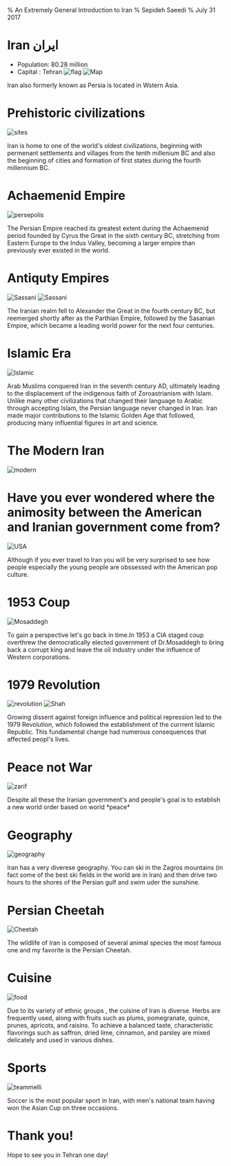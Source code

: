 % An Extremely General Introduction to Iran
% Sepideh Saeedi
% July 31 2017

# Iran ایران
* Population: 80.28 million
* Capital : Tehran 
![flag](images/Presentation-images/Flag.jpg)
![Map](images/Presentation-images/map.jpg)
<aside class="notes">
Iran also formerly known as Persia is located in Wstern Asia.
</aside>

# Prehistoric civilizations
![sites](images/Presentation-images/sites.jpg)
<aside class="notes">
Iran is home to one of the world's oldest civilizations, beginning with permenant settlements and villages from the tenth millenium BC and also the beginning of cities and formation of first states during the fourth millennium BC. 
</aside>

# Achaemenid Empire
![persepolis](images/Presentation-images/Persepolis.jpg)
<aside class="notes">
The Persian Empire reached its greatest extent during the Achaemenid period founded by Cyrus the Great in the sixth century BC, stretching from Eastern Europe to the Indus Valley, becoming a larger empire than previously ever existed in the world.
</aside>

# Antiquty Empires
![Sassani](images/Presentation-images/Sassani)
![Sassani](images/Presentation-images/Sassani1)
<aside class="notes">
The Iranian realm fell to Alexander the Great in the fourth century BC, but reemerged shortly after as the Parthian Empire, followed by the Sasanian Empire, which became a leading world power for the next four centuries.
</aside>

# Islamic Era
![Islamic](images/Presentation-images/Islamic.jpg)
<aside class="notes">
Arab Muslims conquered Iran in the seventh century AD, ultimately leading to the displacement of the indigenous faith of Zoroastrianism  with Islam. Unlike many other civilizations that changed their language to Arabic through accepting Islam, the Persian language never changed in Iran. Iran made major contributions to the Islamic Golden Age that followed, producing many influential figures in art and science.
</aside>

# The Modern Iran
![modern](images/Presentation-images/modern.jpg)

# Have you ever wondered where the animosity between the American and Iranian government come from?
![USA](images/Presentation-images/USA.jpg)
<aside class="notes">
Although if you ever travel to Iran you will be very surprised to see how people especially the young people are obssessed with the American pop culture.
</aside>

# 1953 Coup
![Mosaddegh](images/Presentation-images/mohammadMosaddegh.jpg)
<aside class="notes">
To gain a perspective let's go back in time.In 1953 a CIA staged coup overthrew the democratically elected government of Dr.Mosaddegh to bring back a corrupt king and leave the oil industry under the influence of Western corporations.
</aside>

# 1979 Revolution
![revolution](images/Presentation-images/revolution.jpg)
![Shah](images/Presentation-images/Shah.jpg)
<aside class="notes">
 Growing dissent against foreign influence and political repression led to the 1979 Revolution, which followed the establishment of the currrent Islamic Republic. This fundamental change had numerous consequences that affected peopl's lives.
</aside>

# Peace not War 
![zarif](images/Presentation-images/zarif.jpg)
<aside class="notes">
Despite all these  the Iranian government's  and people's goal is to establish a new world order based on world *peace*
</aside>

# Geography
![geography](images/Presentation-images/geography.jpg)
<aside class="notes">
Iran has a very diverese geography. You can ski in the Zagros mountains (in fact some of the best ski fields in the world are in Iran) and then drive two hours to the shores of the Persian gulf and swim uder the sunshine.
</aside>

# Persian Cheetah
![Cheetah](images/Presentation-images/Cheetah.jpg)
<aside class="notes">
The wildlife of Iran is composed of several animal species the most famous one and my favorite is the Persian Cheetah.
</aside>

# Cuisine 
![food](images/Presentation-images/Persian-food.jpg)
<aside class="notes">
Due to its variety of ethnic groups , the cuisine of Iran is diverse. Herbs are frequently used, along with fruits such as plums, pomegranate, quince, prunes, apricots, and raisins. To achieve a balanced taste, characteristic flavorings such as saffron, dried lime, cinnamon, and parsley are mixed delicately and used in various dishes.
</aside>

# Sports
![teammelli](images/Presentation-images/TeamMelli.jpg)
<aside class="notes">
 Soccer is the most popular sport in Iran, with men's national team having won the Asian Cup on three occasions.
</aside>

# Thank you!
Hope to see you in Tehran one day!